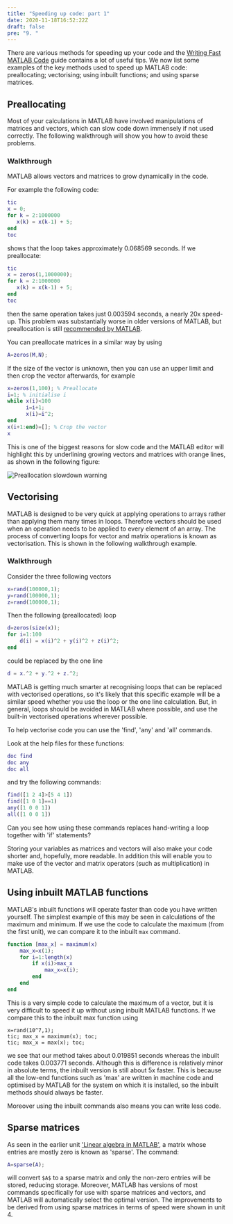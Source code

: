 ```yaml
---
title: "Speeding up code: part 1"
date: 2020-11-18T16:52:22Z
draft: false
pre: "9. "
---
```



There are various methods for speeding up your code and the [Writing Fast MATLAB Code](/ScientificComputingInMatlab/docs/unit_06/writing_fast_matlab_code_getreuer/matopt.pdf) guide contains a lot of useful tips.
We now list some examples of the key methods used to speed up MATLAB code: preallocating; vectorising; using inbuilt functions; and using sparse matrices.


## Preallocating

Most of your calculations in MATLAB have involved manipulations of matrices and vectors, which can slow code down immensely if not used correctly.
The following walkthrough will show you how to avoid these problems.

### Walkthrough

MATLAB allows vectors and matrices to grow dynamically in the code.

For example the following code:

```matlab
tic
x = 0;
for k = 2:1000000
   x(k) = x(k-1) + 5;
end
toc
```

shows that the loop takes approximately 0.068569 seconds.
If we preallocate:

```matlab
tic
x = zeros(1,1000000);
for k = 2:1000000
   x(k) = x(k-1) + 5;
end
toc
```

then the same operation takes just 0.003594 seconds, a nearly 20x speed-up.
This problem was substantially worse in older versions of MATLAB, but preallocation is still [recommended by MATLAB](https://uk.mathworks.com/help/matlab/matlab_prog/preallocating-arrays.html).

You can preallocate matrices in a similar way by using

```matlab
A=zeros(M,N);
```

If the size of the vector is unknown, then you can use an upper limit and then crop the vector afterwards, for example

```matlab
x=zeros(1,100); % Preallocate
i=1; % initialise i
while x(i)<100
      i=i+1;
      x(i)=i^2;
end
x(i+1:end)=[]; % Crop the vector
x
```

This is one of the biggest reasons for slow code and the MATLAB editor will highlight this by underlining growing vectors and matrices with orange lines, as shown in the following figure:

![Preallocation slowdown warning](/ScientificComputingInMatlab/images/unit_06/6_09_1.png?classes=matlab-screenshot)


## Vectorising

MATLAB is designed to be very quick at applying operations to arrays rather than applying them many times in loops.
Therefore vectors should be used when an operation needs to be applied to every element of an array.
The process of converting loops for vector and matrix operations is known as vectorisation.
This is shown in the following walkthrough example.

### Walkthrough

Consider the three following vectors

```matlab
x=rand(100000,1);
y=rand(100000,1);
z=rand(100000,1);
```

Then the following (preallocated) loop

```matlab
d=zeros(size(x));
for i=1:100
	d(i) = x(i)^2 + y(i)^2 + z(i)^2;
end
```

could be replaced by the one line

```matlab
d = x.^2 + y.^2 + z.^2;
```

MATLAB is getting much smarter at recognising loops that can be replaced with vectorised operations, so it's likely that this specific example will be a similar speed whether you use the loop or the one line calculation.
But, in general, loops should be avoided in MATLAB where possible, and use the built-in vectorised operations wherever possible.

To help vectorise code you can use the 'find', 'any' and 'all' commands.

Look at the help files for these functions:

```matlab
doc find
doc any
doc all
```

and try the following commands:

```matlab
find([1 2 4]>[5 4 1])
find([1 0 1]==1)
any([1 0 0 1])
all([1 0 0 1])
```

Can you see how using these commands replaces hand-writing a loop together with 'if' statements?

Storing your variables as matrices and vectors will also make your code shorter and, hopefully, more readable.
In addition this will enable you to make use of the vector and matrix operators (such as multiplication) in MATLAB.


## Using inbuilt MATLAB functions

MATLAB's inbuilt functions will operate faster than code you have written yourself.
The simplest example of this may be seen in calculations of the maximum and minimum.
If we use the code to calculate the maximum (from the first unit), we can compare it to the inbuilt `max` command.

```matlab
function [max_x] = maximum(x)
    max_x=x(1);
    for i=1:length(x)
        if x(i)>max_x
            max_x=x(i);
        end
    end
end
```

This is a very simple code to calculate the maximum of a vector, but it is very difficult to speed it up without using inbuilt MATLAB functions. If we compare this to the inbuilt max function using

```
x=rand(10^7,1);
tic; max_x = maximum(x); toc;
tic; max_x = max(x); toc;
```

we see that our method takes about 0.019851 seconds whereas the inbuilt code takes 0.003771 seconds.
Although this is difference is relatively minor in absolute terms, the inbuilt version is still about 5x faster.
This is because all the low-end functions such as 'max' are written in machine code and optimised by MATLAB for the system on which it is installed, so the inbuilt methods should always be faster.

Moreover using the inbuilt commands also means you can write less code.


## Sparse matrices

As seen in the earlier unit ['Linear algebra in MATLAB'](/ScientificComputingInMatlab/unit_4_linear_algebra), a matrix whose entries are mostly zero is known as 'sparse'.
The command:

```matlab
A=sparse(A);
```

will convert `$A$` to a sparse matrix and only the non-zero entries will be stored, reducing storage.
Moreover, MATLAB has versions of most commands specifically for use with sparse matrices and vectors, and MATLAB will automatically select the optimal version.
The improvements to be derived from using sparse matrices in terms of speed were shown in unit 4.
